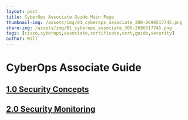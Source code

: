 ```yaml
---
layout: post
title: CyberOps Associate Guide Main Page
thumbnail-img: /assets/img/01_cyberops_associate_300-2696517745.png
share-img: /assets/img/01_cyberops_associate_300-2696517745.png
tags: [cisco,cyberops,associate,certificate,cert,guide,security]
author: Will
---
```

# CyberOps Associate Guide

## [1.0 Security Concepts](https://willanalyze.com/2024-09-08-cyberops-associate-guide-ch1/)

## [2.0 Security Monitoring](https://willanalyze.com/2024-09-09-cyberops-associate-guide-ch2/)
